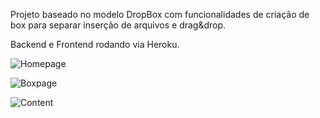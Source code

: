 Projeto baseado no modelo DropBox com funcionalidades de criação de box para separar inserção de arquivos e drag&drop.

Backend e Frontend rodando via Heroku.

![Homepage](https://imgur.com/yKSwp6b)

![Boxpage](https://imgur.com/Lk3u75A)

![Content](https://imgur.com/a/iiYbXEf)
